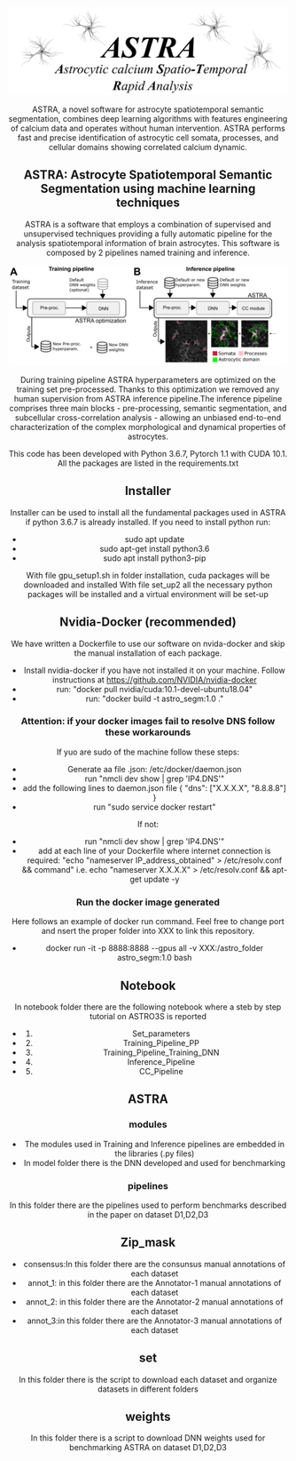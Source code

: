 <div style="text-align:center"><img src="github_images/logo.png" width="700" alt="Pipelines"/>

ASTRA, a novel software for astrocyte spatiotemporal semantic segmentation, combines deep learning algorithms
with features engineering of calcium data and operates without human intervention. ASTRA performs fast and precise identification 
of astrocytic cell somata, processes, and cellular domains showing correlated calcium dynamic. 

## ASTRA: Astrocyte Spatiotemporal Semantic Segmentation using machine learning techniques
ASTRA is a software that employs a combination of supervised and unsupervised techniques providing a fully automatic pipeline for 
the analysis spatiotemporal information of brain astrocytes. This software is composed by 2 pipelines named training and inference.

<div style="text-align:center"><img src="github_images/figure1.png" width="700" alt="Pipelines"/>

During training pipeline ASTRA hyperparameters are optimized on the training set pre-processed. Thanks to this optimization we removed any 
human supervision from ASTRA inference pipeline.The inference pipeline comprises three main blocks - pre-processing, semantic segmentation, 
and subcellular cross-correlation analysis - allowing an unbiased end-to-end characterization of the complex morphological and dynamical properties of astrocytes.  
<!--
### Pre-processing modules results

<img src="github_images/D1_pp_st.png" alt="Pre-proc"/>

### Segmentation Results
| Semantic Segmentation      | 
|:------------:|
|  <img src="github_images/D1_sampleA.png" width="600"> |

|Single cell Details|
|:------------------:|
|  <img src="github_images/D1_res_ex.png" width="600">
<!--
### Cross Correlation analysis Results
<img src="github_images/D1_cc_.png" width="600" alt="Cross_corr"/>
-->
This code has been developed with Python 3.6.7, Pytorch 1.1 with CUDA 10.1. All the packages are listed in the requirements.txt


## Installer
Installer can be used to install all the fundamental packages used in ASTRA if python 3.6.7 is already installed. If you need to
install python run:

- sudo apt update
- sudo apt-get install python3.6
- sudo apt install python3-pip

With file gpu_setup1.sh in folder installation, cuda packages will be downloaded and installed
With file set_up2 all the necessary python packages will be installed and a virtual environment will be set-up

## Nvidia-Docker (recommended) 
We have written a Dockerfile to use our software on nvida-docker and skip the manual installation of each package. 
- Install nvidia-docker if you have not installed it on your machine. Follow instructions at https://github.com/NVIDIA/nvidia-docker
- run: "docker pull nvidia/cuda:10.1-devel-ubuntu18.04"
- run: "docker build -t astro_segm:1.0 ."

### Attention: if your docker images fail to resolve DNS follow these workarounds

If yuo are sudo of the machine follow these steps:

- Generate aa file .json: /etc/docker/daemon.json
- run "nmcli dev show | grep 'IP4.DNS'"
- add the following lines to daemon.json file
{
    "dns": ["X.X.X.X", "8.8.8.8"]
}
- run "sudo service docker restart"

If not:

- run "nmcli dev show | grep 'IP4.DNS'"
- add at each line of your Dockerfile where internet connection is required: "echo "nameserver IP_address_obtained" > /etc/resolv.conf && command" i.e. echo "nameserver X.X.X.X" > /etc/resolv.conf && apt-get update -y 
### Run the docker image generated
Here follows an example of docker run command. Feel free to change port and nsert the proper folder into XXX to link this repository. 

- docker run -it -p 8888:8888 --gpus all -v XXX:/astro_folder astro_segm:1.0 bash


## Notebook

In notebook folder there are the following notebook where a steb by step tutorial on ASTRO3S is reported

- 1) Set_parameters
- 2) Training_Pipeline_PP
- 3) Training_Pipeline_Training_DNN
- 4) Inference_Pipeline
- 5) CC_Pipeline


## ASTRA

### modules

- The modules used in Training and Inference pipelines are embedded in the libraries (.py files) 
- In model folder there is the DNN developed and used for benchmarking

### pipelines
In this folder there are the pipelines used to perform benchmarks described in the paper on dataset D1,D2,D3

## Zip_mask

- consensus:In this folder there are the consunsus manual annotations of each dataset
- annot_1: in this folder there are the Annotator-1 manual annotations of each dataset
- annot_2: in this folder there are the Annotator-2 manual annotations of each dataset
- annot_3:in this folder there are the Annotator-3 manual annotations of each dataset

## set 
In this folder there is the script to download each dataset and organize datasets in different folders

## weights
In this folder there is a script to download DNN weights used for benchmarking ASTRA on dataset D1,D2,D3
